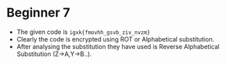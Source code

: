 # Beginner 7
* The given code is `igxk{fmovhh_gsvb_ziv_nvzm}`
* Clearly the code is encrypted using ROT or Alphabetical substitution.
* After analysing the substitution they have used is Reverse Alphabetical Substitution (Z->A,Y->B..).
